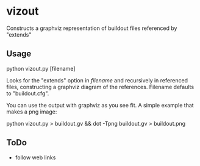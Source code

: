 vizout
======

Constructs a graphviz representation of buildout files referenced by "extends"

Usage
-----

  python vizout.py [filename]

Looks for the "extends" option in _filename_ and recursively in referenced files, constructing a graphviz diagram of the references. Filename defaults to "buildout.cfg".

You can use the output with graphviz as you see fit. A simple example that makes a png image:

  python vizout.py > buildout.gv && dot -Tpng buildout.gv > buildout.png

ToDo
----

* follow web links
